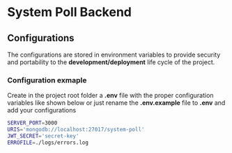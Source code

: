 # System Poll Backend

## Configurations

The configurations are stored in environment variables to provide security and portability to the **development/deployment** life cycle of the project.

### Configuration exmaple

Create in the project root folder a **.env** file with the proper configuration variables like shown below or just rename the **.env.example** file to **.env** and add your configurations

```bash
SERVER_PORT=3000
URIS='mongodb://localhost:27017/system-poll'
JWT_SECRET='secret-key'
ERROFILE=./logs/errors.log
```
